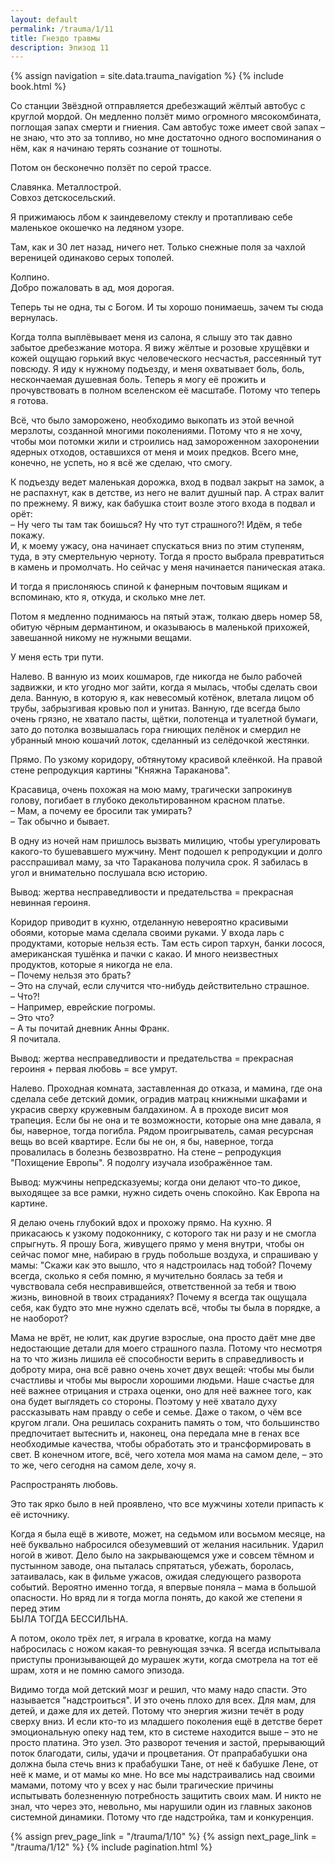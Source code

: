 ```yaml
---
layout: default
permalink: /trauma/1/11
title: Гнездо травмы
description: Эпизод 11
---
```

{% assign navigation  = site.data.trauma_navigation %}
{% include book.html %}

Со станции Звёздной отправляется дребезжащий жёлтый автобус с круглой мордой. Он медленно ползёт мимо огромного мясокомбината, поглощая запах смерти и гниения. Сам автобус тоже имеет свой запах – не знаю, что это за топливо, но мне достаточно одного воспоминания о нём, как я начинаю терять сознание от тошноты.

Потом он бесконечно ползёт по серой трассе.

Славянка.
Металлострой.  
Совхоз детскосельский.

Я прижимаюсь лбом к заиндевелому стеклу и протапливаю себе маленькое окошечко на ледяном узоре.

Там, как и 30 лет назад, ничего нет. Только снежные поля за чахлой вереницей одинаково серых тополей.

Колпино.  
Добро пожаловать в ад, моя дорогая.

Теперь ты не одна, ты с Богом. И ты хорошо понимаешь, зачем ты сюда вернулась.

Когда толпа выплёвывает меня из салона, я слышу это так давно забытое дребезжание мотора. Я вижу жёлтые и розовые хрущёвки и кожей ощущаю горький вкус человеческого несчастья, рассеянный тут повсюду. Я иду к нужному подъезду, и меня охватывает боль, боль, нескончаемая душевная боль. Теперь я могу её прожить и прочувствовать в полном вселенском её масштабе. Потому что теперь я готова.

Всё, что было заморожено, необходимо выкопать из этой вечной мерзлоты, созданной многими поколениями. Потому что я не хочу, чтобы мои потомки жили и строились над замороженном захоронении ядерных отходов, оставшихся от меня и моих предков. Всего мне, конечно, не успеть, но я всё же сделаю, что смогу.

К подъезду ведет маленькая дорожка, вход в подвал закрыт на замок, а не распахнут, как в детстве, из него не валит душный пар. А страх валит по прежнему. Я вижу, как бабушка стоит возле этого входа в подвал и орёт:  
– Ну чего ты там так боишься? Ну что тут страшного?! Идём, я тебе покажу.  
И, к моему ужасу, она начинает спускаться вниз по этим ступеням, туда, в эту смертельную черноту. Тогда я просто выбрала превратиться в камень и промолчать. Но сейчас у меня начинается паническая атака.

И тогда я прислоняюсь спиной к фанерным почтовым ящикам и вспоминаю, кто я, откуда, и сколько мне лет.

Потом я медленно поднимаюсь на пятый этаж, толкаю дверь номер 58, обитую чёрным дермантином, и оказываюсь в маленькой прихожей, завешанной никому не нужными вещами.

У меня есть три пути.

Налево. В ванную из моих кошмаров, где никогда не было рабочей задвижки, и кто угодно мог зайти, когда я мылась, чтобы сделать свои дела. Ванную, в которую я, как невесомый котёнок, влетала лицом об трубы, забрызгивая кровью пол и унитаз. Ванную, где всегда было очень грязно, не хватало пасты, щётки, полотенца и туалетной бумаги, зато до потолка возвышалась гора гниющих пелёнок и смердил не убранный мною кошачий лоток, сделанный из селёдочкой жестянки.

Прямо. По узкому коридору, обтянутому красивой клеёнкой. На правой стене репродукция картины "Княжна Тараканова".

Красавица, очень похожая на мою маму, трагически запрокинув голову, погибает в глубоко декольтированном красном платье.  
– Мам, а почему ее бросили так умирать?  
– Так обычно и бывает.

В одну из ночей нам пришлось вызвать милицию, чтобы урегулировать какого-то бушевавшего мужчину. Мент подошел к репродукции и долго расспрашивал маму, за что Тараканова получила срок. Я забилась в угол и внимательно послушала всю историю.

Вывод: жертва несправедливости и предательства = прекрасная невинная героиня.

Коридор приводит в кухню, отделанную невероятно красивыми обоями, которые мама сделала своими руками. У входа ларь с продуктами, которые нельзя есть. Там есть сироп тархун, банки лосося, американская тушёнка и пачки с какао. И много неизвестных продуктов, которые я никогда не ела.  
– Почему нельзя это брать?  
– Это на случай, если случится что-нибудь действительно страшное.  
– Что?!  
– Например, еврейские погромы.  
– Это что?  
– А ты почитай дневник Анны Франк.  
Я почитала.

Вывод: жертва несправедливости и предательства = прекрасная героиня + первая любовь = все умрут.

Налево. Проходная комната, заставленная до отказа, и мамина, где она сделала себе детский домик, оградив матрац книжными шкафами и украсив сверху кружевным балдахином. А в проходе висит моя трапеция. Если бы не она и те возможности, которые она мне давала, я бы, наверное, тогда погибла. Рядом проигрыватель, самая ресурсная вещь во всей квартире. Если бы не он, я бы, наверное, тогда провалилась в болезнь безвозвратно. На стене – репродукция "Похищение Европы". Я подолгу изучала изображённое там.

Вывод: мужчины непредсказуемы; когда они делают что-то дикое, выходящее за все рамки, нужно сидеть очень спокойно. Как Европа на картине.

Я делаю очень глубокий вдох и прохожу прямо. На кухню. Я прикасаюсь к узкому подоконнику, с которого так ни разу и не смогла спрыгнуть. Я прошу Бога, живущего прямо у меня внутри, чтобы он сейчас помог мне, набираю в грудь побольше воздуха, и спрашиваю у мамы: "Скажи как это вышло, что я надстроилась над тобой? Почему всегда, сколько я себя помню, я мучительно боялась за тебя и чувствовала себя несправившейся, ответственной за тебя и твою жизнь, виновной в твоих страданиях? Почему я всегда так ощущала себя, как будто это мне нужно сделать всё, чтобы ты была в порядке, а не наоборот?

Мама не врёт, не юлит, как другие взрослые, она просто даёт мне две недостающие детали для моего страшного пазла. Потому что несмотря на то что жизнь лишила её способности верить в справедливость и доброту мира, она всё равно очень хочет двух вещей: чтобы мы были счастливы и чтобы мы выросли хорошими людьми. Наше счастье для неё важнее отрицания и страха оценки, оно для неё важнее того, как она будет выглядеть со стороны. Поэтому у неё хватало духу рассказывать нам правду о себе и семье. Даже о таком, о чём все кругом лгали. Она решилась сохранить память о том, что большинство предпочитает вытеснить и, наконец, она передала мне в генах все необходимые качества, чтобы обработать это и трансформировать в свет. В конечном итоге, всё, чего хотела моя мама на самом деле, – это то же, чего сегодня на самом деле, хочу я.

Распространять любовь.

Это так ярко было в ней проявлено, что все мужчины хотели припасть к её источнику.

Когда я была ещё в животе, может, на седьмом или восьмом месяце, на неё буквально набросился обезумевший от желания насильник. Ударил ногой в живот. Дело было на закрывающемся уже и совсем тёмном и пустынном заводе, она пыталась спрятаться, убежать, боролась, затаивалась, как в фильме ужасов, ожидая следующего разворота событий. Вероятно именно тогда, я впервые поняла – мама в большой опасности. Но вряд ли я тогда могла понять, до какой же степени я перед этим  
БЫЛА ТОГДА БЕССИЛЬНА.

А потом, около трёх лет, я играла в кроватке, когда на маму набросилась с ножом какая-то ревнующая зэчка. Я всегда испытывала приступы пронизывающей до мурашек жути, когда смотрела на тот её шрам, хотя и не помню самого эпизода.

Видимо тогда мой детский мозг и решил, что маму надо спасти. Это называется "надстроиться". И это очень плохо для всех. Для мам, для детей, и даже для их детей. Потому что энергия жизни течёт в роду сверху вниз. И если кто-то из младшего поколения ещё в детстве берет эмоциональную опеку над тем, кто в системе находится выше – это не просто платина. Это узел. Это разворот течения и застой, прерывающий поток благодати, силы, удачи и процветания. От прапрабабушки она должна была стечь вниз к прабабушки Тане, от неё к бабушке Лене, от неё к маме, и от мамы ко мне. Но все мы надстраивались над своими мамами, потому что у всех у нас были трагические причины испытывать болезненную потребность защитить своих мам. И никто не знал, что через это, невольно, мы нарушили один из главных законов системной динамики. Потому что где надстройка, там и конкуренция.

{% assign prev_page_link = "/trauma/1/10" %}
{% assign next_page_link = "/trauma/1/12" %}
{% include pagination.html %}